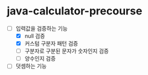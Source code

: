 # java-calculator-precourse

- [ ] 입력값을 검증하는 기능
  - [x] null 검증
  - [x] 커스텀 구분자 패턴 검증
  - [ ] 구분자로 구분된 문자가 숫자인지 검증
  - [ ] 양수인지 검증
- [ ] 덧셈하는 기능